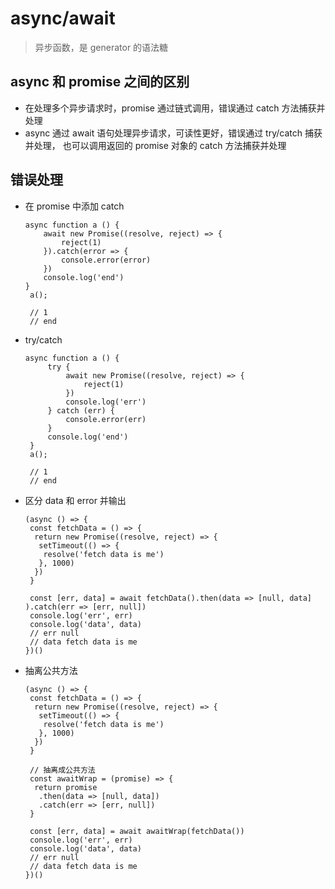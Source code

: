 # async/await

> 异步函数，是 generator 的语法糖

## async 和 promise 之间的区别

* 在处理多个异步请求时，promise 通过链式调用，错误通过 catch 方法捕获并处理  
* async 通过 await 语句处理异步请求，可读性更好，错误通过 try/catch 捕获并处理，
  也可以调用返回的 promise 对象的 catch 方法捕获并处理

## 错误处理

* 在 promise 中添加 catch
    ~~~
    async function a () {
        await new Promise((resolve, reject) => {
            reject(1)
        }).catch(error => {
            console.error(error)
        })
        console.log('end')
    }
     a();
     
     // 1
     // end
    ~~~

* try/catch
    ~~~
    async function a () {
         try {
             await new Promise((resolve, reject) => {
                 reject(1)
             })
             console.log('err')
         } catch (err) {
             console.error(err)
         }
         console.log('end')
     }
     a();
     
     // 1
     // end
    ~~~

* 区分 data 和 error 并输出
    ~~~
    (async () => {
     const fetchData = () => {
      return new Promise((resolve, reject) => {
       setTimeout(() => {
        resolve('fetch data is me')
       }, 1000)
      })
     }
     
     const [err, data] = await fetchData().then(data => [null, data] ).catch(err => [err, null])
     console.log('err', err)
     console.log('data', data)
     // err null
     // data fetch data is me
    })()
    ~~~

* 抽离公共方法
    ~~~
    (async () => {
     const fetchData = () => {
      return new Promise((resolve, reject) => {
       setTimeout(() => {
        resolve('fetch data is me')
       }, 1000)
      })
     }
     
     // 抽离成公共方法
     const awaitWrap = (promise) => {
      return promise
       .then(data => [null, data])
       .catch(err => [err, null])
     }
     
     const [err, data] = await awaitWrap(fetchData())
     console.log('err', err)
     console.log('data', data)
     // err null
     // data fetch data is me
    })()
    ~~~
